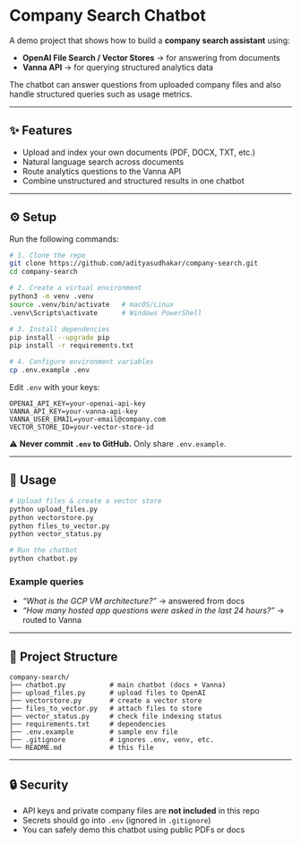 # Company Search Chatbot

A demo project that shows how to build a **company search assistant** using:

- **OpenAI File Search / Vector Stores** → for answering from documents  
- **Vanna API** → for querying structured analytics data  

The chatbot can answer questions from uploaded company files and also handle structured queries such as usage metrics.  

---

## ✨ Features

- Upload and index your own documents (PDF, DOCX, TXT, etc.)  
- Natural language search across documents  
- Route analytics questions to the Vanna API  
- Combine unstructured and structured results in one chatbot  

---

## ⚙️ Setup

Run the following commands:

```bash
# 1. Clone the repo
git clone https://github.com/adityasudhakar/company-search.git
cd company-search

# 2. Create a virtual environment
python3 -m venv .venv
source .venv/bin/activate   # macOS/Linux
.venv\Scripts\activate      # Windows PowerShell

# 3. Install dependencies
pip install --upgrade pip
pip install -r requirements.txt

# 4. Configure environment variables
cp .env.example .env
```

Edit `.env` with your keys:
```
OPENAI_API_KEY=your-openai-api-key
VANNA_API_KEY=your-vanna-api-key
VANNA_USER_EMAIL=your-email@company.com
VECTOR_STORE_ID=your-vector-store-id
```

⚠️ **Never commit `.env` to GitHub.** Only share `.env.example`.  

---

## 🚀 Usage

```bash
# Upload files & create a vector store
python upload_files.py
python vectorstore.py
python files_to_vector.py
python vector_status.py

# Run the chatbot
python chatbot.py
```

### Example queries
- *“What is the GCP VM architecture?”* → answered from docs  
- *“How many hosted app questions were asked in the last 24 hours?”* → routed to Vanna  

---

## 📂 Project Structure

```
company-search/
├── chatbot.py           # main chatbot (docs + Vanna)
├── upload_files.py      # upload files to OpenAI
├── vectorstore.py       # create a vector store
├── files_to_vector.py   # attach files to store
├── vector_status.py     # check file indexing status
├── requirements.txt     # dependencies
├── .env.example         # sample env file
├── .gitignore           # ignores .env, venv, etc.
└── README.md            # this file
```

---

## 🔒 Security

- API keys and private company files are **not included** in this repo  
- Secrets should go into `.env` (ignored in `.gitignore`)  
- You can safely demo this chatbot using public PDFs or docs  

